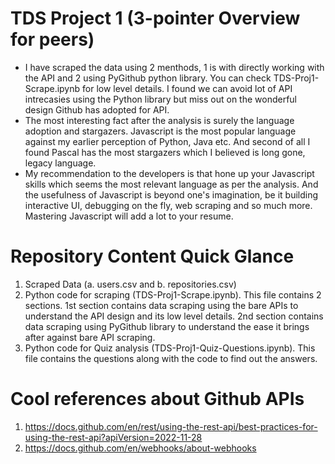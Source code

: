 # TDS Project 1 (3-pointer Overview for peers)
* I have scraped the data using 2 menthods, 1 is with directly working with the API and 2 using PyGithub python library. You can check TDS-Proj1-Scrape.ipynb for low level details. I found we can avoid lot of API intrecasies using the Python library but miss out on the wonderful design Github has adopted for API.
* The most interesting fact after the analysis is surely the language adoption and stargazers. Javascript is the most popular language against my earlier perception of Python, Java etc. And second of all I found Pascal has the most stargazers which I believed is long gone, legacy language.
* My recommendation to the developers is that hone up your Javascript skills which seems the most relevant language as per the analysis. And the usefulness of Javascript is beyond one's imagination, be it building interactive UI, debugging on the fly, web scraping and so much more. Mastering Javascript will add a lot to your resume.

# Repository Content Quick Glance
1. Scraped Data (a. users.csv and b. repositories.csv)
2. Python code for scraping (TDS-Proj1-Scrape.ipynb). This file contains 2 sections. 1st section contains data scraping using the bare APIs to understand the API design and its low level details. 2nd section contains data scraping using PyGithub library to understand the ease it brings after against bare API scraping.
3. Python code for Quiz analysis (TDS-Proj1-Quiz-Questions.ipynb). This file contains the questions along with the code to find out the answers.

# Cool references about Github APIs
1. https://docs.github.com/en/rest/using-the-rest-api/best-practices-for-using-the-rest-api?apiVersion=2022-11-28
2. https://docs.github.com/en/webhooks/about-webhooks
